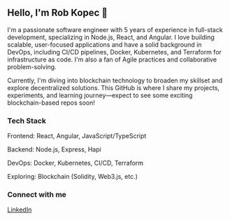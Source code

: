 ## Hello, I'm Rob Kopec 👋

I'm a passionate software engineer with 5 years of experience in full-stack development, specializing in Node.js, React, and Angular. I love building scalable, user-focused applications and have a solid background in DevOps, including CI/CD pipelines, Docker, Kubernetes, and Terraform for infrastructure as code. I'm also a fan of Agile practices and collaborative problem-solving.

Currently, I'm diving into blockchain technology to broaden my skillset and explore decentralized solutions. This GitHub is where I share my projects, experiments, and learning journey—expect to see some exciting blockchain-based repos soon!

### Tech Stack
Frontend: React, Angular, JavaScript/TypeScript

Backend: Node.js, Express, Hapi

DevOps: Docker, Kubernetes, CI/CD, Terraform

Exploring: Blockchain (Solidity, Web3.js, etc.)

### Connect with me

[LinkedIn](https://www.linkedin.com/in/robert-kopec/)
